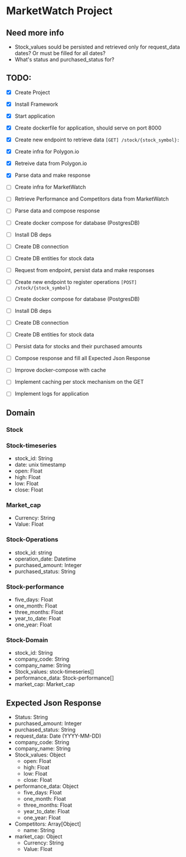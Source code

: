 # MarketWatch Project

## Need more info

- Stock_values sould be persisted and retrieved only for request_data dates? Or must be filled for all dates?
- What's status and purchased_status for?

## TODO:

- [x] Create Project
- [x] Install Framework
- [x] Start application
- [x] Create dockerfile for application, should serve on port 8000
- [x] Create new endpoint to retrieve data `[GET] /stock/{stock_symbol}:`
- [x] Create infra for Polygon.io
- [x] Retreive data from Polygon.io
- [x] Parse data and make response
- [ ] Create infra for MarketWatch
- [ ] Retrieve Performance and Competitors data from MarketWatch
- [ ] Parse data and compose response
- [ ] Create docker compose for database (PostgresDB)
- [ ] Install DB deps
- [ ] Create DB connection
- [ ] Create DB entities for stock data
- [ ] Request from endpoint, persist data and make responses
- [ ] Create new endpoint to register operations `[POST] /stock/{stock_symbol}`
- [ ] Create docker compose for database (PostgresDB)
- [ ] Install DB deps
- [ ] Create DB connection
- [ ] Create DB entities for stock data
- [ ] Persist data for stocks and their purchased amounts
- [ ] Compose response and fill all Expected Json Response
- [ ] Improve docker-compose with cache
- [ ] Implement caching per stock mechanism on the GET
- [ ] Implement logs for application


## Domain

### Stock

### Stock-timeseries

- stock_id: String
- date: unix timestamp
- open: Float
- high: Float
- low: Float
- close: Float

### Market_cap

- Currency: String
- Value: Float

### Stock-Operations

- stock_id: string
- operation_date: Datetime
- purchased_amount: Integer
- purchased_status: String

### Stock-performance

- five_days: Float
- one_month: Float
- three_months: Float
- year_to_date: Float
- one_year: Float

### Stock-Domain

- stock_id: String
- company_code: String
- company_name: String
- Stock_values: stock-timeseries[]
- performance_data: Stock-performance[]
- market_cap: Market_cap

## Expected Json Response

- Status: String
- purchased_amount: Integer
- purchased_status: String
- request_data: Date (YYYY-MM-DD)
- company_code: String
- company_name: String
- Stock_values: Object
  - open: Float
  - high: Float
  - low: Float
  - close: Float
- performance_data: Object
  - five_days: Float
  - one_month: Float
  - three_months: Float
  - year_to_date: Float
  - one_year: Float
- Competitors: Array[Object]
  - name: String
- market_cap: Object
  - Currency: String
  - Value: Float
